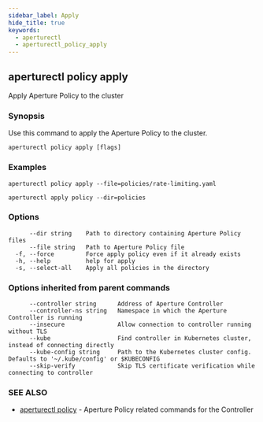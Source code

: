 ```yaml
---
sidebar_label: Apply
hide_title: true
keywords:
  - aperturectl
  - aperturectl_policy_apply
---
```


<!-- markdownlint-disable -->

## aperturectl policy apply

Apply Aperture Policy to the cluster

### Synopsis

Use this command to apply the Aperture Policy to the cluster.

```
aperturectl policy apply [flags]
```

### Examples

```
aperturectl policy apply --file=policies/rate-limiting.yaml

aperturectl apply policy --dir=policies
```

### Options

```
      --dir string    Path to directory containing Aperture Policy files
      --file string   Path to Aperture Policy file
  -f, --force         Force apply policy even if it already exists
  -h, --help          help for apply
  -s, --select-all    Apply all policies in the directory
```

### Options inherited from parent commands

```
      --controller string      Address of Aperture Controller
      --controller-ns string   Namespace in which the Aperture Controller is running
      --insecure               Allow connection to controller running without TLS
      --kube                   Find controller in Kubernetes cluster, instead of connecting directly
      --kube-config string     Path to the Kubernetes cluster config. Defaults to '~/.kube/config' or $KUBECONFIG
      --skip-verify            Skip TLS certificate verification while connecting to controller
```

### SEE ALSO

- [aperturectl policy](/reference/aperturectl/policy/policy.md) - Aperture Policy related commands for the Controller
